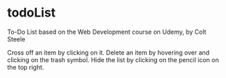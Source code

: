 # todoList
To-Do List based on the Web Development course on Udemy, by Colt Steele

Cross off an item by clicking on it. Delete an item by hovering over and clicking on the trash symbol.
Hide the list by clicking on the pencil icon on the top right.
